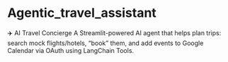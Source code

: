# Agentic_travel_assistant
✈️ AI Travel Concierge A Streamlit-powered AI agent that helps plan trips: search mock flights/hotels, “book” them, and add events to Google Calendar via OAuth using LangChain Tools.
